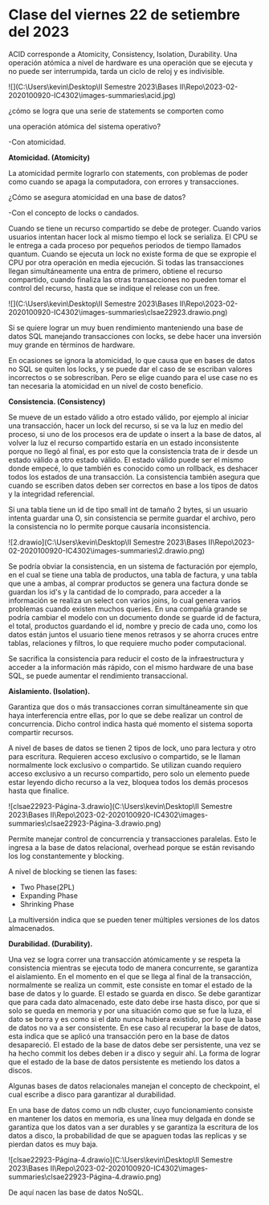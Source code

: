 # Clase del viernes 22 de setiembre del 2023



ACID corresponde a Atomicity, Consistency, Isolation, Durability.
Una operación atómica a nivel de hardware es una operación que se ejecuta y  no puede ser interrumpida, tarda un ciclo de reloj y es indivisible.



![](C:\Users\kevin\Desktop\II Semestre 2023\Bases II\Repo\2023-02-2020100920-IC4302\images-summaries\acid.jpg)

¿cómo se logra que una serie de statements  se comporten como 

una operación atómica del sistema operativo?

-Con atomicidad.

**Atomicidad. (Atomicity)**

La atomicidad permite lograrlo con statements, con problemas de poder como cuando se apaga la computadora, con errores y transacciones.

¿Cómo se asegura atomicidad en una base de datos?

-Con el concepto de locks o candados.

Cuando se tiene un recurso compartido se debe de proteger. Cuando varios usuarios intentan hacer lock al mismo tiempo el lock se serializa. El CPU se le entrega a cada proceso por pequeños periodos de tiempo llamados quantum. Cuando se ejecuta un lock no existe forma de que se expropie el CPU por otra operación en media ejecución. Si todas las transacciones llegan simultáneamente una entra de primero, obtiene el recurso compartido, cuando finaliza las otras transacciones no pueden tomar el control del recurso, hasta que se indique el release con un free. 



![](C:\Users\kevin\Desktop\II Semestre 2023\Bases II\Repo\2023-02-2020100920-IC4302\images-summaries\clsae22923.drawio.png)



Si se quiere lograr un muy buen rendimiento manteniendo una base de datos SQL manejando transacciones con locks, se debe hacer una inversión muy grande en términos de hardware.

En ocasiones se ignora la atomicidad, lo que causa que en bases de datos no SQL se quiten los locks, y se puede dar el caso de se escriban valores incorrectos o se sobrescriban. Pero se elige cuando para el use case no es tan necesaria la atomicidad en un nivel de costo beneficio.



**Consistencia. (Consistency)**

Se mueve de un estado válido a otro estado válido, por ejemplo al iniciar una transacción, hacer un lock del recurso, si se va la luz en medio del proceso, si uno de los procesos era de update o insert a la base de datos, al volver la luz el recurso compartido estaría en un estado inconsistente porque no llegó al final, es por esto que la consistencia trata de ir desde un estado válido a otro estado válido. El estado válido puede ser el mismo donde empecé, lo que también es conocido como un rollback, es deshacer todos los estados de una transacción. La consistencia también asegura que cuando se escriben datos deben ser correctos en base a los tipos de datos  y la integridad referencial. 

Si una tabla tiene un id de tipo small int de tamaño 2 bytes, si un usuario intenta guardar una O, sin consistencia se permite guardar el archivo, pero la consistencia no lo permite porque causaría inconsistencia.



![2.drawio](C:\Users\kevin\Desktop\II Semestre 2023\Bases II\Repo\2023-02-2020100920-IC4302\images-summaries\2.drawio.png)



Se podría obviar la consistencia, en un sistema de facturación por ejemplo, en el cual se tiene una tabla de productos, una tabla de factura, y una tabla que une a ambas, al comprar productos se genera una factura donde se guardan los id's y la cantidad de lo comprado, para acceder a la información se realiza un select con varios joins, lo cual genera varios problemas cuando existen muchos queries. En una compañía grande se podría cambiar el modelo con un documento donde se guarde id de factura, el total, productos guardando el id, nombre y precio de cada uno, como los datos están juntos el usuario tiene menos retrasos y se ahorra cruces entre tablas, relaciones y filtros, lo que requiere mucho poder computacional.

Se sacrifica la consistencia para reducir el costo de la infraestructura y acceder a la información más rápido, con el mismo hardware de una base SQL, se puede aumentar el rendimiento transaccional.



**Aislamiento. (Isolation).**

Garantiza que dos o más transacciones corran simultáneamente sin que haya interferencia entre ellas, por lo que se debe realizar un control de concurrencia. Dicho control indica hasta qué momento el sistema soporta compartir recursos.

A nivel de bases de datos se tienen 2 tipos de lock, uno para lectura y otro para escritura. Requieren acceso exclusivo o compartido, se le llaman normalmente lock exclusivo o compartido. Se utilizan cuando requiero acceso exclusivo a un recurso compartido, pero solo un elemento puede estar leyendo dicho recurso a la vez, bloquea todos los demás procesos hasta que finalice.



![clsae22923-Página-3.drawio](C:\Users\kevin\Desktop\II Semestre 2023\Bases II\Repo\2023-02-2020100920-IC4302\images-summaries\clsae22923-Página-3.drawio.png)



Permite manejar control de concurrencia y transacciones paralelas. Esto le ingresa a la base de datos relacional, overhead porque se están revisando los log constantemente y blocking.

A nivel de blocking se tienen las fases: 

- Two Phase(2PL)
- Expanding Phase
- Shrinking Phase

La multiversión indica que se pueden tener múltiples versiones de los datos almacenados.

**Durabilidad. (Durability).**

Una vez se logra correr una transacción atómicamente y se respeta la consistencia mientras  se ejecuta todo de manera concurrente, se garantiza el aislamiento. En el momento en el que se llega al final de la transacción, normalmente se realiza un commit, este consiste en tomar el estado de la base de datos y lo guarde. El estado se guarda en disco. Se debe garantizar que para cada dato almacenado, este dato debe irse hasta disco, por que si solo se queda en memoria y por una situación como que se fue la luza, el dato se borra y es como si el dato nunca hubiera existido, por lo que la base de datos no va a ser consistente. En ese caso al recuperar la  base de datos, esta indica que se aplicó una transacción pero en la base de datos desapareció. El estado de la base de datos debe ser persistente, una vez se ha hecho commit los debes deben ir a disco y seguir ahí. La forma de lograr que el estado de la base de datos persistente es metiendo los datos a discos.

Algunas bases de datos relacionales manejan el concepto de checkpoint, el cual escribe a disco para garantizar al durabilidad.

En una base de datos como un ndb cluster, cuyo funcionamiento consiste en mantener los datos en memoria, es una línea muy delgada en donde se garantiza que los datos van a ser durables y se garantiza la escritura de los datos a disco, la probabilidad de que se apaguen todas las replicas y se pierdan datos es muy baja.



![clsae22923-Página-4.drawio](C:\Users\kevin\Desktop\II Semestre 2023\Bases II\Repo\2023-02-2020100920-IC4302\images-summaries\clsae22923-Página-4.drawio.png)



De aquí nacen las base de datos NoSQL.